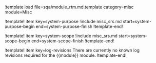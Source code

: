 !template load file=sqa/module_rtm.md.template category=misc module=Misc

!template! item key=system-purpose
!include misc_srs.md start=system-purpose-begin end=system-purpose-finish
!template-end!

!template! item key=system-scope
!include misc_srs.md start=system-scope-begin end=system-scope-finish
!template-end!

!template! item key=log-revisions
There are currently no known log revisions required for the {{module}} module.
!template-end!
